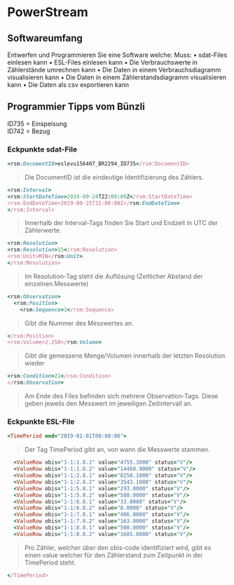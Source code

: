 # PowerStream

## Softwareumfang
Entwerfen und Programmieren Sie eine Software welche:
Muss:
• sdat-Files einlesen kann
• ESL-Files einlesen kann
• Die Verbrauchswerte in Zählerstände umrechnen kann
• Die Daten in einem Verbrauchsdiagramm visualisieren kann
• Die Daten in einem Zählerstandsdiagramm visualisieren kann
• Die Daten als csv exportieren kann

## Programmier Tipps vom Bünzli
ID735 = Einspeisung
<br>
ID742 = Bezug



### Eckpunkte sdat-File
```ruby
<rsm:DocumentID>eslevu156407_BR2294_ID735</rsm:DocumentID>
```
> Die DocumentID ist die eindeutige Identifizierung des Zählers.
```ruby
<rsm:Interval>
<rsm:StartDateTime>2019-09-24T22:00:00Z</rsm:StartDateTime>
<rsm:EndDateTime>2019-09-25T22:00:00Z</rsm:EndDateTime>
</rsm:Interval>
```
> Innerhalb der Interval-Tags finden Sie Start und Endzeit in UTC der Zählerwerte.
```ruby
<rsm:Resolution>
<rsm:Resolution>15</rsm:Resolution>
<rsm:Unit>MIN</rsm:Unit>
</rsm:Resolution>
```
> Im Resolution-Tag steht die Auflösung (Zeitlicher Abstand der einzelnen Messwerte)
```ruby
<rsm:Observation>
  <rsm:Position>
    <rsm:Sequence>1</rsm:Sequence>
```
> Gibt die Nummer des Messwertes an.
```ruby
</rsm:Position>
<rsm:Volume>2.250</rsm:Volume>
```
> Gibt die gemessene Menge/Volumen innerhalb der letzten Resolution wieder
```ruby
<rsm:Condition>21</rsm:Condition>
</rsm:Observation>
```
> Am Ende des Files befinden sich mehrere Observation-Tags. Diese geben jeweils den Messwert im jeweiligen Zeitintervall an.



### Eckpunkte ESL-File

```ruby
<TimePeriod end="2019-01-01T00:00:00">
```
> Der Tag TimePeriod gibt an, von wann die Messwerte stammen.
```ruby
  <ValueRow obis="1-1:1.8.1" value="4755.3000" status="V"/>
  <ValueRow obis="1-1:1.8.2" value="14460.9000" status="V"/>
  <ValueRow obis="1-1:2.8.1" value="8258.1000" status="V"/>
  <ValueRow obis="1-1:2.8.2" value="3543.1000" status="V"/>
  <ValueRow obis="1-1:5.8.1" value="293.0000" status="V"/>
  <ValueRow obis="1-1:5.8.2" value="580.0000" status="V"/>
  <ValueRow obis="1-1:6.8.1" value="33.0000" status="V"/>
  <ValueRow obis="1-1:6.8.2" value="8.0000" status="V"/>
  <ValueRow obis="1-1:7.8.1" value="406.0000" status="V"/>
  <ValueRow obis="1-1:7.8.2" value="163.0000" status="V"/>
  <ValueRow obis="1-1:8.8.1" value="500.0000" status="V"/>
  <ValueRow obis="1-1:8.8.2" value="1685.0000" status="V"/>
```
> Pro Zähler, welcher über den obis-code identifiziert wird, gibt es einen value welcher für den Zählerstand zum Zeitpunkt in der TimePeriod steht.
```ruby
</TimePeriod>
```
















